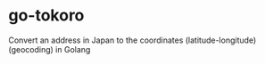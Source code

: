 # go-tokoro
Convert an address in Japan to the coordinates (latitude-longitude) (geocoding) in Golang
